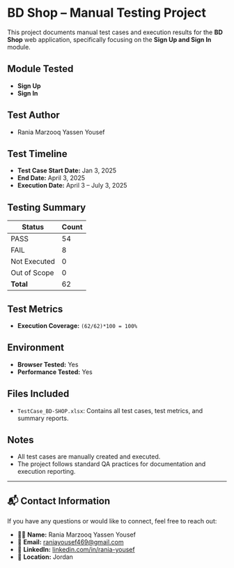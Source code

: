 

#  BD Shop – Manual Testing Project

This project documents manual test cases and execution results for the **BD Shop** web application, specifically focusing on the **Sign Up and Sign In** module.

##  Module Tested
- **Sign Up**
- **Sign In**

##  Test Author
- Rania Marzooq Yassen Yousef

##  Test Timeline
- **Test Case Start Date:** Jan 3, 2025
- **End Date:** April 3, 2025
- **Execution Date:** April 3 – July 3, 2025

##  Testing Summary

| Status        | Count |
|---------------|-------|
|  PASS        | 54    |
|  FAIL        | 8     |
|  Not Executed | 0     |
|  Out of Scope | 0     |
| **Total**     | 62    |

##  Test Metrics
- **Execution Coverage:** `(62/62)*100 = 100%`

##  Environment
- **Browser Tested:** Yes
- **Performance Tested:** Yes

##  Files Included
- `TestCase_BD-SHOP.xlsx`: Contains all test cases, test metrics, and summary reports.

##  Notes
- All test cases are manually created and executed.
- The project follows standard QA practices for documentation and execution reporting.

---
## 📬 Contact Information

If you have any questions or would like to connect, feel free to reach out:

- 👩‍💻 **Name:** Rania Marzooq Yassen Yousef  
- 📧 **Email:** raniayousef469@gmail.com  
- 🔗 **LinkedIn:** [linkedin.com/in/rania-yousef](https://www.linkedin.com/in/rania-yousef-4a31b3353/)   
- 📍 **Location:** Jordan  
